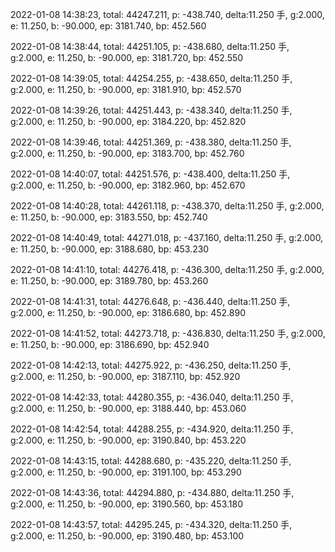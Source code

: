 2022-01-08 14:38:23, total: 44247.211, p: -438.740, delta:11.250 手, g:2.000, e: 11.250, b: -90.000, ep: 3181.740, bp: 452.560

2022-01-08 14:38:44, total: 44251.105, p: -438.680, delta:11.250 手, g:2.000, e: 11.250, b: -90.000, ep: 3181.720, bp: 452.550

2022-01-08 14:39:05, total: 44254.255, p: -438.650, delta:11.250 手, g:2.000, e: 11.250, b: -90.000, ep: 3181.910, bp: 452.570

2022-01-08 14:39:26, total: 44251.443, p: -438.340, delta:11.250 手, g:2.000, e: 11.250, b: -90.000, ep: 3184.220, bp: 452.820

2022-01-08 14:39:46, total: 44251.369, p: -438.380, delta:11.250 手, g:2.000, e: 11.250, b: -90.000, ep: 3183.700, bp: 452.760

2022-01-08 14:40:07, total: 44251.576, p: -438.400, delta:11.250 手, g:2.000, e: 11.250, b: -90.000, ep: 3182.960, bp: 452.670

2022-01-08 14:40:28, total: 44261.118, p: -438.370, delta:11.250 手, g:2.000, e: 11.250, b: -90.000, ep: 3183.550, bp: 452.740

2022-01-08 14:40:49, total: 44271.018, p: -437.160, delta:11.250 手, g:2.000, e: 11.250, b: -90.000, ep: 3188.680, bp: 453.230

2022-01-08 14:41:10, total: 44276.418, p: -436.300, delta:11.250 手, g:2.000, e: 11.250, b: -90.000, ep: 3189.780, bp: 453.260

2022-01-08 14:41:31, total: 44276.648, p: -436.440, delta:11.250 手, g:2.000, e: 11.250, b: -90.000, ep: 3186.680, bp: 452.890

2022-01-08 14:41:52, total: 44273.718, p: -436.830, delta:11.250 手, g:2.000, e: 11.250, b: -90.000, ep: 3186.690, bp: 452.940

2022-01-08 14:42:13, total: 44275.922, p: -436.250, delta:11.250 手, g:2.000, e: 11.250, b: -90.000, ep: 3187.110, bp: 452.920

2022-01-08 14:42:33, total: 44280.355, p: -436.040, delta:11.250 手, g:2.000, e: 11.250, b: -90.000, ep: 3188.440, bp: 453.060

2022-01-08 14:42:54, total: 44288.255, p: -434.920, delta:11.250 手, g:2.000, e: 11.250, b: -90.000, ep: 3190.840, bp: 453.220

2022-01-08 14:43:15, total: 44288.680, p: -435.220, delta:11.250 手, g:2.000, e: 11.250, b: -90.000, ep: 3191.100, bp: 453.290

2022-01-08 14:43:36, total: 44294.880, p: -434.880, delta:11.250 手, g:2.000, e: 11.250, b: -90.000, ep: 3190.560, bp: 453.180

2022-01-08 14:43:57, total: 44295.245, p: -434.320, delta:11.250 手, g:2.000, e: 11.250, b: -90.000, ep: 3190.480, bp: 453.100